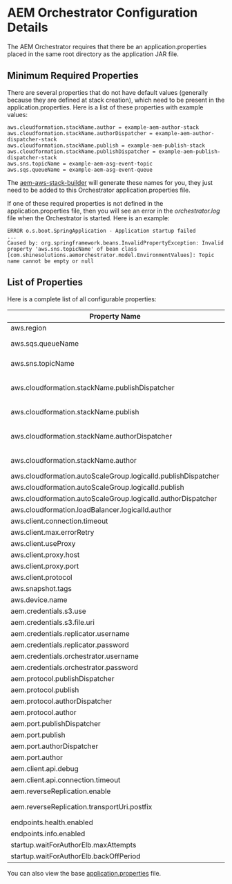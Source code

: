 # AEM Orchestrator Configuration Details

The AEM Orchestrator requires that there be an application.properties placed in the same root directory as the application JAR file. 

## Minimum Required Properties
There are several properties that do not have default values (generally because they are defined at stack creation), which need to be present in the application.properties. Here is a list of these properties with example values:

```properties
aws.cloudformation.stackName.author = example-aem-author-stack
aws.cloudformation.stackName.authorDispatcher = example-aem-author-dispatcher-stack
aws.cloudformation.stackName.publish = example-aem-publish-stack
aws.cloudformation.stackName.publishDispatcher = example-aem-publish-dispatcher-stack
aws.sns.topicName = example-aem-asg-event-topic
aws.sqs.queueName = example-aem-asg-event-queue
```
The [aem-aws-stack-builder](https://github.com/shinesolutions/aem-aws-stack-builder) will generate these names for you, they just need to be added to this Orchestrator application.properties file.

If one of these required properties is not defined in the application.properties file, then you will see an error in the *orchestrator.log* file when the Orchestrator is started. Here is an example:

```
ERROR o.s.boot.SpringApplication - Application startup failed
...
Caused by: org.springframework.beans.InvalidPropertyException: Invalid property 'aws.sns.topicName' of bean class [com.shinesolutions.aemorchestrator.model.EnvironmentValues]: Topic name cannot be empty or null
```

## List of Properties
Here is a complete list of all configurable properties:

| Property Name                                                 | Default Value                         | Example Value                        |
|---------------------------------------------------------------|---------------------------------------|--------------------------------------|
| aws.region                                                    |                                       | ap-southeast-2                       |
| aws.sqs.queueName                                             |                                       | example-aem-asg-event-queue          |
| aws.sns.topicName                                             |                                       | example-aem-asg-event-topic          |
| aws.cloudformation.stackName.publishDispatcher                |                                       | example-aem-publish-dispatcher-stack |
| aws.cloudformation.stackName.publish                          |                                       | example-aem-publish-stack            |
| aws.cloudformation.stackName.authorDispatcher                 |                                       | example-aem-author-dispatcher-stack  |
| aws.cloudformation.stackName.author                           |                                       | example-aem-author-stack             |
| aws.cloudformation.autoScaleGroup.logicalId.publishDispatcher | PublishDispatcherAutoScalingGroup     |                                      |
| aws.cloudformation.autoScaleGroup.logicalId.publish           | PublishAutoScalingGroup               |                                      |
| aws.cloudformation.autoScaleGroup.logicalId.authorDispatcher  | AuthorDispatcherAutoScalingGroup      |                                      |
| aws.cloudformation.loadBalancer.logicalId.author              | AuthorLoadBalancer                    |                                      |
| aws.client.connection.timeout                                 | 30000                                 |                                      |
| aws.client.max.errorRetry                                     | 10                                    |                                      |
| aws.client.useProxy                                           | false                                 | true                                 |
| aws.client.proxy.host                                         |                                       | yourdomain.proxy.com                 |
| aws.client.proxy.port                                         |                                       | 8080                                 |
| aws.client.protocol                                           | https                                 |                                      |
| aws.snapshot.tags                                             | Component,StackPrefix                 |                                      |
| aws.device.name                                               | /dev/sdb                              |                                      |
| aem.credentials.s3.use                                        | false                                 | true                                 |
| aem.credentials.s3.file.uri                                   |                                       | s3://bucket/file.ext                 |
| aem.credentials.replicator.username                           | admin                                 |                                      |
| aem.credentials.replicator.password                           | admin                                 |                                      |
| aem.credentials.orchestrator.username                         | admin                                 |                                      |
| aem.credentials.orchestrator.password                         | admin                                 |                                      |
| aem.protocol.publishDispatcher                                | http                                  |                                      |
| aem.protocol.publish                                          | http                                  |                                      |
| aem.protocol.authorDispatcher                                 | http                                  |                                      |
| aem.protocol.author                                           | http                                  |                                      |
| aem.port.publishDispatcher                                    | 80                                    |                                      |
| aem.port.publish                                              | 4503                                  |                                      |
| aem.port.authorDispatcher                                     | 80                                    |                                      |
| aem.port.author                                               | 80                                    |                                      |
| aem.client.api.debug                                          | false                                 |                                      |
| aem.client.api.connection.timeout                             | 30000                                 |                                      |
| aem.reverseReplication.enable                                 | false                                 |                                      |
| aem.reverseReplication.transportUri.postfix                   | /bin/receive?sling:authRequestLogin=1 |                                      |
| endpoints.health.enabled                                      | true                                  | true                                 |
| endpoints.info.enabled                                        | true                                  | true                                 |
| startup.waitForAuthorElb.maxAttempts                          | 100                                   |                                      |
| startup.waitForAuthorElb.backOffPeriod                        | 5000                                  |                                      |
You can also view the base [application.properties](src/main/resources/application.properties) file.


